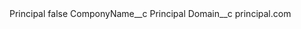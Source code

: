 <?xml version="1.0" encoding="UTF-8"?>
<CustomMetadata xmlns="http://soap.sforce.com/2006/04/metadata" xmlns:xsi="http://www.w3.org/2001/XMLSchema-instance" xmlns:xsd="http://www.w3.org/2001/XMLSchema">
    <label>Principal</label>
    <protected>false</protected>
    <values>
        <field>ComponyName__c</field>
        <value xsi:type="xsd:string">Principal</value>
    </values>
    <values>
        <field>Domain__c</field>
        <value xsi:type="xsd:string">principal.com</value>
    </values>
</CustomMetadata>
